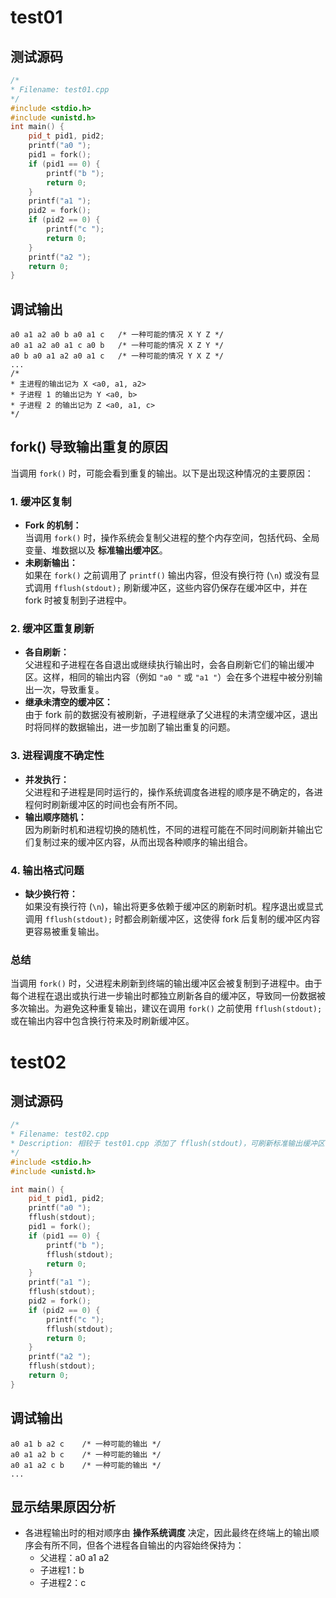 # test01

## 测试源码
```cpp
/*
* Filename: test01.cpp
*/
#include <stdio.h>
#include <unistd.h>
int main() {
    pid_t pid1, pid2;
    printf("a0 ");
    pid1 = fork();
    if (pid1 == 0) {
        printf("b ");
        return 0;
    }
    printf("a1 ");
    pid2 = fork();
    if (pid2 == 0) {
        printf("c ");
        return 0;
    }
    printf("a2 ");
    return 0;
}
```

## 调试输出
```text
a0 a1 a2 a0 b a0 a1 c   /* 一种可能的情况 X Y Z */
a0 a1 a2 a0 a1 c a0 b   /* 一种可能的情况 X Z Y */
a0 b a0 a1 a2 a0 a1 c   /* 一种可能的情况 Y X Z */
...
/*
* 主进程的输出记为 X <a0, a1, a2>
* 子进程 1 的输出记为 Y <a0, b>
* 子进程 2 的输出记为 Z <a0, a1, c>
*/
```

## fork() 导致输出重复的原因

当调用 `fork()` 时，可能会看到重复的输出。以下是出现这种情况的主要原因：

### 1. 缓冲区复制
- **Fork 的机制：**  
  当调用 `fork()` 时，操作系统会复制父进程的整个内存空间，包括代码、全局变量、堆数据以及 **标准输出缓冲区**。
- **未刷新输出：**  
  如果在 `fork()` 之前调用了 `printf()` 输出内容，但没有换行符 (`\n`) 或没有显式调用 `fflush(stdout);` 刷新缓冲区，这些内容仍保存在缓冲区中，并在 fork 时被复制到子进程中。

### 2. 缓冲区重复刷新
- **各自刷新：**  
  父进程和子进程在各自退出或继续执行输出时，会各自刷新它们的输出缓冲区。这样，相同的输出内容（例如 `"a0 "` 或 `"a1 "`）会在多个进程中被分别输出一次，导致重复。
- **继承未清空的缓冲区：**  
  由于 fork 前的数据没有被刷新，子进程继承了父进程的未清空缓冲区，退出时将同样的数据输出，进一步加剧了输出重复的问题。

### 3. 进程调度不确定性
- **并发执行：**  
  父进程和子进程是同时运行的，操作系统调度各进程的顺序是不确定的，各进程何时刷新缓冲区的时间也会有所不同。
- **输出顺序随机：**  
  因为刷新时机和进程切换的随机性，不同的进程可能在不同时间刷新并输出它们复制过来的缓冲区内容，从而出现各种顺序的输出组合。

### 4. 输出格式问题
- **缺少换行符：**  
  如果没有换行符 (`\n`)，输出将更多依赖于缓冲区的刷新时机。程序退出或显式调用 `fflush(stdout);` 时都会刷新缓冲区，这使得 fork 后复制的缓冲区内容更容易被重复输出。

### 总结
当调用 `fork()` 时，父进程未刷新到终端的输出缓冲区会被复制到子进程中。由于每个进程在退出或执行进一步输出时都独立刷新各自的缓冲区，导致同一份数据被多次输出。为避免这种重复输出，建议在调用 `fork()` 之前使用 `fflush(stdout);` 或在输出内容中包含换行符来及时刷新缓冲区。


# test02

## 测试源码
```cpp
/*
* Filename: test02.cpp
* Description: 相较于 test01.cpp 添加了 fflush(stdout)，可刷新标准输出缓冲区
*/
#include <stdio.h>
#include <unistd.h>

int main() {
    pid_t pid1, pid2;
    printf("a0 ");
    fflush(stdout);
    pid1 = fork();
    if (pid1 == 0) {
        printf("b ");
        fflush(stdout);
        return 0;
    }
    printf("a1 ");
    fflush(stdout);
    pid2 = fork();
    if (pid2 == 0) {
        printf("c ");
        fflush(stdout);
        return 0;
    }
    printf("a2 ");
    fflush(stdout);
    return 0;
}
```

## 调试输出
```text
a0 a1 b a2 c    /* 一种可能的输出 */
a0 a1 a2 b c    /* 一种可能的输出 */
a0 a1 a2 c b    /* 一种可能的输出 */
...
```

## 显示结果原因分析
- 各进程输出时的相对顺序由 **操作系统调度** 决定，因此最终在终端上的输出顺序会有所不同，但各个进程各自输出的内容始终保持为：
    - 父进程：a0 a1 a2
    - 子进程1：b
    - 子进程2：c